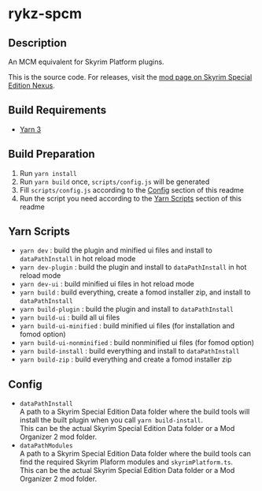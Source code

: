 # rykz-spcm

## Description
An MCM equivalent for Skyrim Platform plugins.

This is the source code. For releases, visit the [mod page on Skyrim Special Edition Nexus](https://www.nexusmods.com/skyrimspecialedition/mods/61556).

## Build Requirements
- [Yarn 3](https://yarnpkg.com/)

## Build Preparation
1. Run `yarn install`
2. Run `yarn build` once, `scripts/config.js` will be generated
3. Fill `scripts/config.js` according to the [Config](#configjs) section of this readme
4. Run the script you need according to the [Yarn Scripts](#yarn-scripts) section of this readme

## Yarn Scripts
- `yarn dev` : build the plugin and minified ui files and install to `dataPathInstall` in hot reload mode
- `yarn dev-plugin` : build the plugin and install to `dataPathInstall` in hot reload mode
- `yarn dev-ui` : build minified ui files in hot reload mode
- `yarn build` : build everything, create a fomod installer zip, and install to `dataPathInstall`
- `yarn build-plugin` : build the plugin and install to `dataPathInstall`
- `yarn build-ui` : build all ui files
- `yarn build-ui-minified` : build minified ui files (for installation and fomod option)
- `yarn build-ui-nonminified` : build nonminified ui files (for fomod option)
- `yarn build-install` : build everything and install to `dataPathInstall`
- `yarn build-zip` : build everything and create a fomod installer zip

## Config
- `dataPathInstall`
    <br/>A path to a Skyrim Special Edition Data folder where the build tools will install the built plugin when you call `yarn build-install`. 
    <br/>This can be the actual Skyrim Special Edition Data folder or a Mod Organizer 2 mod folder.
- `dataPathModules`
    <br/>A path to a Skyrim Special Edition Data folder where the build tools can find the required Skyrim Plaform modules and `skyrimPlatform.ts`. 
    <br/>This can be the actual Skyrim Special Edition Data folder or a Mod Organizer 2 mod folder.